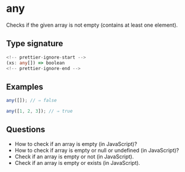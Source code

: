 # any

Checks if the given array is not empty (contains at least one element).

## Type signature

```typescript
<!-- prettier-ignore-start -->
(xs: any[]) => boolean
<!-- prettier-ignore-end -->
```

## Examples

<!-- prettier-ignore-start -->
```javascript
any([]); // ⇒ false
```

```javascript
any([1, 2, 3]); // ⇒ true
```
<!-- prettier-ignore-end -->

## Questions

- How to check if an array is empty (in JavaScript)?
- How to check if array is empty or null or undefined (in JavaScript)?
- Check if an array is empty or not (in JavaScript).
- Check if an array is empty or exists (in JavaScript).
